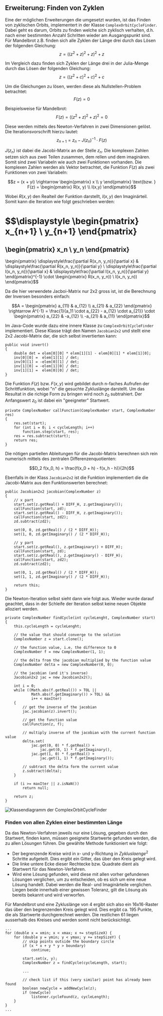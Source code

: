 ## Erweiterung: Finden von Zyklen ##

Eine der möglichen Erweiterungen die umgesetzt wurden, ist das Finden von
zyklischen Orbits, implementert in der Klasse `ComplexOrbitCycleFinder`.  Dabei
geht es darum, Orbits zu finden welche sich zyklisch verhalten, d.h. nach einer
bestimmten Anzahl Schritten wieder am Ausgangspunkt sind. Für Mandelbrot z.B.
finden sich alle Zyklen der Länge drei durch das Lösen der folgenden Gleichung:
$$z = ((z^2 + z)^2 + z)^2 + z$$

Im Vergleich dazu finden sich Zyklen der Länge drei in der Julia-Menge durch das
Lösen der folgenden Gleichung:
$$z = ((z^2 + c)^2 + c)^2 + c$$


Um die Gleichungen zu lösen, werden diese als Nullstellen-Problem betrachtet:
$$F(z) = 0$$


Beispielsweise für Mandelbrot:
$$F(z) = ((z^2 + z)^2 + z)^2 = 0$$


Diese werden mittels des Newton-Verfahren in zwei Dimensionen gelöst. Die
Iterationsvorschrift hierzu lautet:
$$z_{n+1} = z_n - J(z_n)^{-1} \cdot F(z)$$


$J(z_n)$ ist dabei die Jacobi-Matrix an der Stelle $z_n$. Die komplexen
Zahlen setzen sich aus zwei Teilen zusammen, dem rellen und dem imaginären.
Somit sind zwei Variabeln wie auch zwei Funktionen vorhanden. Die komplexen
Zahlen werden als Vektor betrachtet, die Funktion $F(z)$ als zwei Funktionen von
zwei Variabeln:

$$z = (x + yi) \rightarrow \begin{pmatrix} x \\ y \end{pmatrix}
\text{bzw.  }
F(z) = \begin{pmatrix} R(x, y) \\ I(x,y) \end{pmatrix}$$

Wobei $R(x, y)$ den Realteil der Funktion darstellt, $I(x,y)$ den Imaginärteil.
Somit kann die Iteration wie folgt geschrieben werden:

$$\displaystyle
\begin{pmatrix} x_{n+1} \\ y_{n+1} \end{pmatrix}
= 
\begin{pmatrix} x_n \\ y_n \end{pmatrix}
-
\begin{pmatrix}
	\displaystyle\frac{\partial R(x_n, y_n)}{\partial x} &
		\displaystyle\frac{\partial R(x_n, y_n)}{\partial y} \\
	\displaystyle\frac{\partial I(x_n, y_n)}{\partial x} &
		\displaystyle\frac{\partial I(x_n, y_n)}{\partial y}
\end{pmatrix}^{-1}
\cdot
\begin{pmatrix} R(x_n, y_n)) \\ I(x_n, y_n)) \end{pmatrix}$$


Da die hier verwendete Jacboi-Matrix nur 2x2 gross ist, ist die Berechnung der
Inversen besonders einfach:

$$A = \begin{pmatrix} a_{11} & a_{12} \\ a_{21} & a_{22} \end{pmatrix}
\rightarrow A^{-1} = 
\frac{1}{a_11 \cdot a_{22} - a_{12} \cdot a_{21}} \cdot
\begin{pmatrix} a_{22} & -a_{12} \\ -a_{21} & a_{11} \end{pmatrix}$$

Im Java-Code wurde dazu eine innere Klasse zu `ComplexOrbitCycleFinder`
implementiert. Diese Klasse trägt den Namen `Jacobian2x2` und stellt eine 2x2
Jacobi-Matrix dar, die sich selbst invertierten kann:

~~~~~~~~ {.Java}
public void invert()
{
	double det = elem[0][0] * elem[1][1] - elem[0][1] * elem[1][0];
	inv[0][0] =  elem[1][1] / det;
	inv[0][1] = -elem[0][1] / det;
	inv[1][0] = -elem[1][0] / det;
	inv[1][1] =  elem[0][0] / det;
}
~~~~~~~~

Die Funktion $F(z)$ bzw. $F(x,y)$ wird gebildet durch n-faches Aufrufen der
Schrittfunktion, wobei "n" die gesuchte Zykluslänge darstellt. Um das Resultat
in die richige Form zu bringen wird noch $z_0$ subtrahiert. Der Anfangswert
$z_0$ ist dabei ein "geeigneter" Startwert.

~~~~~~~~ {.Java}
private ComplexNumber callFunction(ComplexNumber start, ComplexNumber res)
{
	res.set(start);
	for (int i = 0; i < cycleLength; i++)
		function.step(start, res);
	res = res.subtract(start);
	return res;
}
~~~~~~~~


Die nötigen partiellen Ableitungen für die Jacobi-Matrix berechnen sich rein
numerisch mittels des zentralen Differenzenquotienten:

$$D_2 f(x_0, h) = \frac{f(x_0 + h) - f(x_h - h)}{2h}$$


Ebenfalls in der Klass `Jacobian2x2` ist die Funktion implementiert die die
Jacobi-Matrix aus den Funktionswerten berechnet:

~~~~~~~~ {.Java}
public Jacobian2x2 jacobian(ComplexNumber z)
{
	// x part
	start.set(z.getReal() + DIFF_H, z.getImaginary());
	callFunction(start, zd);
	start.set(z.getReal() - DIFF_H, z.getImaginary());
	callFunction(start, zd2);
	zd.subtract(zd2);

	set(0, 0, zd.getReal() / (2 * DIFF_H));
	set(1, 0, zd.getImaginary() / (2 * DIFF_H));

	// y part
	start.set(z.getReal(), z.getImaginary() + DIFF_H);
	callFunction(start, zd);
	start.set(z.getReal(), z.getImaginary() - DIFF_H);
	callFunction(start, zd2);
	zd.subtract(zd2);

	set(0, 1, zd.getReal() / (2 * DIFF_H));
	set(1, 1, zd.getImaginary() / (2 * DIFF_H));

	return this;
}
~~~~~~~~

Die Newton-Iteration selbst sieht dann wie folgt aus. Wieder wurde darauf
geachtet, dass in der Schleife der Iteration selbst keine neuen Objekte
alloziert werden.

~~~~~~~~ {.Java}
private ComplexNumber findCycle(int cycleLenght, ComplexNumber start)
{
	this.cycleLength = cycleLenght;

	// the value that should converge to the solution
	ComplexNumber z = start.clone();

	// the function value, i.e. the difference to 0
	ComplexNumber f = new ComplexNumber(1, 1);

	// the delta from the jacobian multiplied by the function value
	ComplexNumber delta = new ComplexNumber(0, 0);

	// the jacobian (and it's inverse)
	Jacobian2x2 jac = new Jacobian2x2();

	int i = 0;
	while ((Math.abs(f.getReal()) > TOL ||
			Math.abs(f.getImaginary()) > TOL) &&
			i++ < maxIter)
	{
		// get the inverse of the jacobian
		jac.jacobian(z).invert();

		// get the function value
		callFunction(z, f);

		// multiply inverse of the jacobian with the current function value
		delta.set(
			jac.get(0, 0) * f.getReal() +
				jac.get(0, 1) * f.getImaginary(),
			jac.get(1, 0) * f.getReal() +
				jac.get(1, 1) * f.getImaginary());

		// subtract the delta form the current value
		z.subtract(delta);
	}

	if (i >= maxIter || z.isNaN())
		return null;

	return z;
}
~~~~~~~~

![Klassendiagramm der ComplexOrbitCycleFinder](figures/cycle-finder.png)


### Finden von allen Zyklen einer bestimmten Länge ###

Da das Newton-Verfahren jeweils nur eine Lösung, gegeben durch den Startwert,
finden kann, müssen geeignete Startwerte gefunden werden, die zu allen Lösungen
führen. Die gewählte Methode funktioniert wie folgt:

* Der begrenzende Kreise wird in x- und y-Richtung in $Zykluslaenge^2$
  Schritte aufgeteilt. Dies ergibt ein Gitter, das über den Kreis gelegt wird.
* Die linke untere Ecke dieser Rechtecke bzw. Quadrate dient als Startwert für
  das Newton-Verfahren.
* Wird eine Lösung gefunden, wird diese mit allen vorher gefundenen Lösungen
  verglichen, um zu entscheiden, ob es sich um eine neue Lösung handelt. Dabei
  werden die Real- und Imaginärteile verglichen. Liegen beide innerhalb einer
  gewissen Toleranz, gilt die Lösung als bereits bekannt und wird verworfen.

Für Mandelbrot und eine Zykluslänge von 4 ergibt sich also ein 16x16-Raster das
über den begrenzenden Kreis gelegt wird. Dies ergibt ca. 195 Punkte, die als
Startwerte durchgerechnet werden. Die restlichen 61 liegen ausserhalb des
Kreises und werden somit nicht berücksichtigt.


~~~~~~~~ {.Java}
...
for (double x = xmin; x < xmax; x += stepSizeX) {
	for (double y = ymin; y < ymax; y += stepSizeY) {
		// skip points outside the boundary circle
		if (x * x + y * y > boundary)
			continue;

		start.set(x, y);
		ComplexNumber z = findCycle(cycleLength, start);

		...

		// check list if this (very similar) point has already been found
		boolean newCycle = addNewCycle(z);
		if (newCycle)
			listener.cycleFound(z, cycleLength);
	}
}
...
~~~~~~~~

